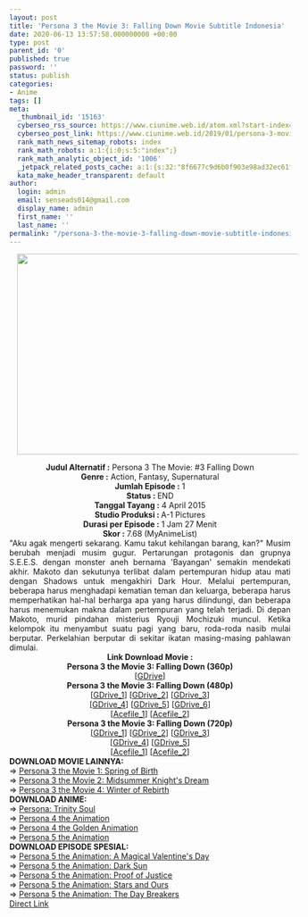 ```yaml
---
layout: post
title: 'Persona 3 the Movie 3: Falling Down Movie Subtitle Indonesia'
date: 2020-06-13 13:57:58.000000000 +00:00
type: post
parent_id: '0'
published: true
password: ''
status: publish
categories:
- Anime
tags: []
meta:
  _thumbnail_id: '15163'
  cyberseo_rss_source: https://www.ciunime.web.id/atom.xml?start-index=901&max-results=150
  cyberseo_post_link: https://www.ciunime.web.id/2019/01/persona-3-movie-3-falling-down-movie.html
  rank_math_news_sitemap_robots: index
  rank_math_robots: a:1:{i:0;s:5:"index";}
  rank_math_analytic_object_id: '1006'
  _jetpack_related_posts_cache: a:1:{s:32:"8f6677c9d6b0f903e98ad32ec61f8deb";a:2:{s:7:"expires";i:1645000759;s:7:"payload";a:0:{}}}
  kata_make_header_transparent: default
author:
  login: admin
  email: senseads014@gmail.com
  display_name: admin
  first_name: ''
  last_name: ''
permalink: "/persona-3-the-movie-3-falling-down-movie-subtitle-indonesia/"
---
```

<div class="separator" style="clear: both; text-align: center;"><a href="https://1.bp.blogspot.com/-WldIGKOxyqE/XE8K3nDnbiI/AAAAAAAAI0U/N2WxoJeAyFUgtWYyjMqjKt3ObeNJ4ZBJwCPcBGAYYCw/s1600/Persona%2B3%2BThe%2BMovie%2B3%2B-%2BFalling%2BDown.png" imageanchor="1" style="margin-left: 1em; margin-right: 1em;"><img border="0" data-original-height="720" data-original-width="1280" height="360" src="{{ site.baseurl }}/assets/2020/06/Persona%2B3%2BThe%2BMovie%2B3%2B-%2BFalling%2BDown.png" width="640" /></a></div>
<p>
<div style="text-align: center;"><b>Judul</b><b><b> Alternatif</b> :</b> Persona 3 The Movie: #3 Falling Down</div>
<div style="text-align: center;"><b><b>Genre :</b></b> Action, Fantasy, Supernatural</div>
<div style="text-align: center;"><b>Jumlah Episode :</b> 1<br /><b>Status :&nbsp;</b>END<br /><b>Tanggal Tayang :</b> 4 April 2015<br /><b>Studio Produksi : </b>A-1 Pictures<br /><b>Durasi per Episode :</b> 1 Jam 27 Menit</div>
<div style="text-align: center;"><b>Skor :</b> 7.68 (MyAnimeList)</div>
<div style="text-align: center;"></div>
<div style="text-align: justify;">"Aku agak mengerti sekarang. Kamu takut kehilangan barang, kan?" Musim berubah menjadi musim gugur. Pertarungan protagonis dan grupnya S.E.E.S. dengan monster aneh bernama 'Bayangan' semakin mendekati akhir. Makoto dan sekutunya terlibat dalam pertempuran hidup atau mati dengan Shadows untuk mengakhiri Dark Hour. Melalui pertempuran, beberapa harus menghadapi kematian teman dan keluarga, beberapa harus memperhatikan hal-hal berharga apa yang harus dilindungi, dan beberapa harus menemukan makna dalam pertempuran yang telah terjadi. Di depan Makoto, murid pindahan misterius Ryouji Mochizuki muncul. Ketika kelompok itu menyambut suatu pagi yang baru, roda-roda nasib mulai berputar. Perkelahian berputar di sekitar ikatan masing-masing pahlawan dimulai.</div>
<div style="text-align: justify;"></div>
<div style="text-align: justify;"></div>
<div style="text-align: center;"><b>Link Download Movie :</b></div>
<div style="text-align: center;">
<div style="text-align: center;"><b>Persona 3 the Movie 3: Falling Down (360p)</b><br />[<a href="https://drive.google.com/uc?export=download&amp;id=1KIfyCPlqHumqwZ6Vr8hPDnBlgN9NLYW8" target="_blank" rel="noopener">GDrive</a>]</div>
<div style="text-align: center;"></div>
</div>
<div style="text-align: center;"><b>Persona 3 the Movie 3: Falling Down (480p)</b><br />[<a href="https://drive.google.com/uc?id=1QY-bBcHD_sA11th1Ckh_J7JPxhNSO3DV" target="_blank" rel="noopener">GDrive_1</a>] [<a href="https://drive.google.com/uc?id=1uqE72hdBHShnKjfbPyOj-LbKW6DZQ04k" target="_blank" rel="noopener">GDrive_2</a>] [<a href="https://drive.google.com/uc?id=1N_V8NXANoLG0CnMM4m9D6SRIqnYCfRpk" target="_blank" rel="noopener">GDrive_3</a>]<br />[<a href="https://drive.google.com/uc?id=1XEF8fqIOf1g15wOCUdcKxIldjL5I9OoK" target="_blank" rel="noopener">GDrive_4</a>] [<a href="https://drive.google.com/uc?id=1UwWV3vkXC2F2hX6-B4B285Px-s4siCvN" target="_blank" rel="noopener">GDrive_5</a>] [<a href="https://drive.google.com/uc?export=download&amp;id=1SJjZIG1p8lbUTuQMitso_EOuY5T39yk2" target="_blank" rel="noopener">GDrive_6</a>]<br />[<a href="https://acefile.co/f/10059315/wibudesu_pantsubber-prsna-3-3-bd-480p-zip" target="_blank" rel="noopener">Acefile_1</a>] [<a href="https://acefile.co/f/9893745/pantsubber-prsna-3-3-bd-480p-kusonime-rar" target="_blank" rel="noopener">Acefile_2</a>]</div>
<div style="text-align: center;"><b>Persona 3 the Movie 3: Falling Down (720p)</b><br />[<a href="https://drive.google.com/uc?id=1gBFAgOFKiDzJYEq59o7vsJ7b2fv9K7I1" target="_blank" rel="noopener">GDrive_1</a>] [<a href="https://drive.google.com/uc?id=1W-KlvNFGLbPGe94wo87BBjVVyXZzGtTQ" target="_blank" rel="noopener">GDrive_2</a>] [<a href="https://drive.google.com/uc?id=1VJ4F-5zEuD7YyTEXP0Wtcd8BPEk_COI3" target="_blank" rel="noopener">GDrive_3</a>]<br />[<a href="https://drive.google.com/uc?id=1rbObepJ2Q1fa5Yore7MPCH9zGeahAXaM" target="_blank" rel="noopener">GDrive_4</a>] [<a href="https://drive.google.com/uc?export=download&amp;id=1h2di6ey-XdR81B56DFHhqiCgHTufXsof" target="_blank" rel="noopener">GDrive_5</a>]<br />[<a href="https://acefile.co/f/10059318/wibudesu_pantsubber-prsna-3-3-bd-720p-zip" target="_blank" rel="noopener">Acefile_1</a>] [<a href="https://acefile.co/f/9893747/pantsubber-prsna-3-3-bd-720p-kusonime-rar" target="_blank" rel="noopener">Acefile_2</a>]
<div style="text-align: left;"></div>
<div style="text-align: left;"></div>
<div style="text-align: left;"><b>DOWNLOAD MOVIE&nbsp;</b><b>LAINNYA</b><b>:</b></div>
<div style="text-align: left;"></div>
<div style="text-align: left;">=&gt;&nbsp;<a href="https://www.ciunime.web.id/2019/01/persona-3-movie-1-spring-of-birth-movie.html" target="_blank" rel="noopener">Persona 3 the Movie 1: Spring of Birth</a></div>
<div style="text-align: left;">=&gt;&nbsp;<a href="https://www.ciunime.web.id/2019/01/persona-3-movie-2-midsummer-knights.html" target="_blank" rel="noopener">Persona 3 the Movie 2: Midsummer Knight's Dream</a></div>
<div style="text-align: left;">=&gt;&nbsp;<a href="https://www.ciunime.web.id/2019/07/persona-3-movie-4-winter-of-rebirth.html" target="_blank" rel="noopener">Persona 3 the Movie 4: Winter of Rebirth</a></div>
<div style="text-align: left;"></div>
<div style="text-align: left;"><b>DOWNLOAD ANIME:</b></div>
<div style="text-align: left;">=&gt;&nbsp;<a href="https://www.ciunime.web.id/2020/06/persona-trinity-soul-episode-01-26-end.html" target="_blank" rel="noopener">Persona: Trinity Soul</a></div>
<div style="text-align: left;">=&gt;&nbsp;<a href="https://www.ciunime.web.id/2019/07/persona-4-animation-episode-01-25-end.html" target="_blank" rel="noopener">Persona 4 the Animation</a></div>
<div style="text-align: left;">=&gt;&nbsp;<a href="https://www.ciunime.web.id/2019/07/persona-4-golden-animation-episode-01.html" target="_blank" rel="noopener">Persona 4 the Golden Animation</a></div>
<div style="text-align: left;">=&gt;&nbsp;<a href="https://www.ciunime.web.id/2019/01/persona-5-animation-episode-01-26-end.html" target="_blank" rel="noopener">Persona 5 the Animation</a></div>
<div style="text-align: left;"></div>
<div style="text-align: left;"><b>DOWNLOAD EPISODE SPESIAL:</b></div>
<div style="text-align: left;"></div>
<div style="text-align: left;">=&gt;&nbsp;<a href="https://www.ciunime.web.id/2019/06/persona-5-animation-magical-valentines.html" target="_blank" rel="noopener">Persona 5 the Animation: A Magical Valentine's Day</a></div>
<div style="text-align: left;">=&gt;&nbsp;<a href="https://www.ciunime.web.id/2019/07/persona-5-animation-dark-sun-spesial.html" target="_blank" rel="noopener">Persona 5 the Animation: Dark Sun</a></div>
<div style="text-align: left;">=&gt;&nbsp;<a href="https://www.ciunime.web.id/2019/06/persona-5-animation-proof-of-justice.html" target="_blank" rel="noopener">Persona 5 the Animation: Proof of Justice</a></div>
<div style="text-align: left;">=&gt;&nbsp;<a href="https://www.ciunime.web.id/2019/03/persona-5-stars-and-ours-spesial.html" target="_blank" rel="noopener">Persona 5 the Animation: Stars and Ours</a></div>
<div style="text-align: left;">=&gt;&nbsp;<a href="https://www.ciunime.web.id/2019/07/persona-5-animation-day-breakers.html" target="_blank" rel="noopener">Persona 5 the Animation: The Day Breakers</a></div>
<div style="text-align: left;"></div>
</div>
<link rel="stylesheet" href="https://cdnjs.cloudflare.com/ajax/libs/font-awesome/4.7.0/css/font-awesome.min.css" />
<div class="divbtn"> <a href="https://handymansurrender.com/fihup8buzv?key=94550f7ce39444073321dde3b8782f97" class="btn"><i class="fa fa-download"></i> Direct Link</a> </div>
